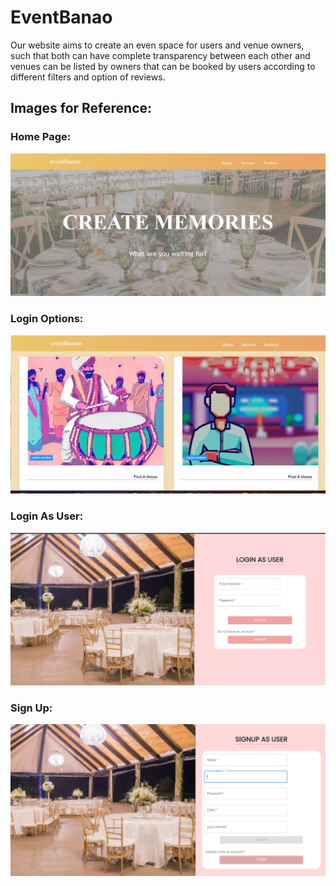 # EventBanao
Our website aims to create an even space for users and venue owners, such that both can have complete transparency between each other and venues can be listed by owners that can be booked by users according to different filters and option of reviews.

## Images for Reference:

### Home Page:
![Home Page](https://github.com/hshariq/EventBanao/blob/main/WhatsApp%20Image%202023-05-22%20at%2012.49.17%20AM.jpeg)
### Login Options:
![Login_Options](https://github.com/hshariq/EventBanao/blob/main/WhatsApp%20Image%202023-05-22%20at%2012.45.15%20AM.jpeg)
### Login As User:
![Login as User](https://github.com/hshariq/EventBanao/blob/main/LoginUser.png)
### Sign Up:
![Sign Up](https://github.com/hshariq/EventBanao/blob/main/SignUp.png)



